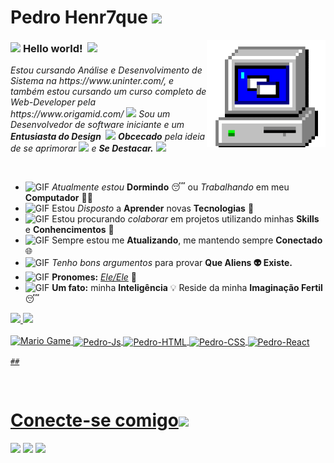 # Pedro Henr7que <img src="https://github.com/TheDudeThatCode/TheDudeThatCode/blob/master/Assets/Mario_Hello_Big.gif" width="30px">


<!-- 
    &nbsp; [![HitCount](http://hits.dwyl.com/TheDudeThatCode/TheDudeThatCode.svg)](http://hits.dwyl.com/TheDudeThatCode/TheDudeThatCode) 
-->

<img align="right" alt="PC GIF" src="https://github.com/TheDudeThatCode/TheDudeThatCode/blob/master/Assets/PC.gif" width="190" />

### <img src="https://github.com/TheDudeThatCode/TheDudeThatCode/blob/master/Assets/Hi.gif" width="29px"> **Hello world!** &nbsp;<img src="https://github.com/TheDudeThatCode/TheDudeThatCode/blob/master/Assets/Earth.gif" width="24px">


<p>
  <em>
    Estou cursando Análise e Desenvolvimento de Sistema na https://www.uninter.com/, e também estou cursando um curso completo de Web-Developer pela https://www.origamid.com/</b> <img src="https://github.com/TheDudeThatCode/TheDudeThatCode/blob/master/Assets/Developer.gif" width="30px"> Sou um Desenvolvedor de software iniciante e um <b>Entusiasta do Design </b>&nbsp;<img src="https://github.com/TheDudeThatCode/TheDudeThatCode/blob/master/Assets/Designer.gif" width="36px">  <b>Obcecado</b> pela ideia de se aprimorar
    <img src="https://github.com/TheDudeThatCode/TheDudeThatCode/blob/master/Assets/Rocket.gif" width="18px"> e 
    <b>Se Destacar.</b> <img src="https://github.com/TheDudeThatCode/TheDudeThatCode/blob/master/Assets/Medal.gif" width="20px">
  </em>  
</p>

<br>

- <img alt="GIF" src="https://github.com/TheDudeThatCode/TheDudeThatCode/blob/master/Assets/wave.gif" width="20vw" /> *Atualmente estou* **Dormindo** 😴 ou *Trabalhando* em meu **Computador** 👨‍💻
- <img alt="GIF" src="https://github.com/TheDudeThatCode/TheDudeThatCode/blob/master/Assets/gandalf_parrot.gif" width="20vw" /> Estou *Disposto* a **Aprender** novas **Tecnologias** 💪
- <img alt="GIF" src="https://github.com/TheDudeThatCode/TheDudeThatCode/blob/master/Assets/headbang.gif" width="20vw" /> Estou procurando *colaborar* em projetos utilizando minhas **Skills** e **Conhencimentos** 🧠
- <img alt="GIF" src="https://github.com/TheDudeThatCode/TheDudeThatCode/blob/master/Assets/hmm.gif" width="20vw" /> Sempre estou me **Atualizando**, me mantendo sempre **Conectado** 🌐
- <img alt="GIF" src="https://github.com/TheDudeThatCode/TheDudeThatCode/blob/master/Assets/happy.gif" width="20vw" /> *Tenho bons argumentos* para provar **Que Aliens 👽 Existe.**
- <img alt="GIF" src="https://github.com/TheDudeThatCode/TheDudeThatCode/blob/master/Assets/powerup.gif" width="20vw" /> **Pronomes:** [*Ele/Ele*](https://pronoun.is/he) 🧔
- <img alt="GIF" src="https://github.com/TheDudeThatCode/TheDudeThatCode/blob/master/Assets/coin.gif" width="20vw" /> **Um fato:** minha **Inteligência** 💡 Reside da minha **Imaginação Fertil** 😴

<div>
  <a href="https://github.com/Henr7que">
  <img height="180em" src="https://github-readme-stats.vercel.app/api?username=Henr7que&show_icons=true&theme=tokyonight&include_all_commits=true&count_private=true"/>
  <img height="180em" src="https://github-readme-stats.vercel.app/api/top-langs/?username=Henr7que&layout=compact&langs_count=7&theme=tokyonight"/>
</div>













    


<br>

<img src="https://user-images.githubusercontent.com/87979358/132415248-4638ca65-0ef8-4509-b3d1-c4593fadb33b.gif" alt="Mario Game" width="980">


  <img align="center" alt="Pedro-Js" height="30" width="100" src="https://img.shields.io/badge/JavaScript-323330?style=for-the-badge&logo=javascript&logoColor=F7DF1E">
  <img align="center" alt="Pedro-HTML" height="30" width="100" src="https://img.shields.io/badge/HTML5-E34F26?style=for-the-badge&logo=html5&logoColor=white">
  <img align="center" alt="Pedro-CSS" height="30" width="100" src="https://img.shields.io/badge/CSS3-1572B6?style=for-the-badge&logo=css3&logoColor=white">
  <img align="center" alt="Pedro-React" height="30" width="100" src="https://img.shields.io/badge/React-20232A?style=for-the-badge&logo=react&logoColor=61DAFB">

</div>
    
    ##



<br>

# Conecte-se comigo<img src="https://github.com/TheDudeThatCode/TheDudeThatCode/blob/master/Assets/Handshake.gif" height="32px">

<div> 
  <a href="https://www.instagram.com/pedrohenrirs/" target="_blank"><img src="https://img.shields.io/badge/-Instagram-%23E4405F?style=for-the-badge&logo=instagram&logoColor=white" target="_blank"></a> 
  <a href = "phcode.07@gmail.com"><img src="https://img.shields.io/badge/-Gmail-%23333?style=for-the-badge&logo=gmail&logoColor=white" target="_blank"></a>
  <a href="https://www.linkedin.com/in/pedro-henrique-a47a0b211/"_blank"><img src="https://img.shields.io/badge/-LinkedIn-%230077B5?style=for-the-badge&logo=linkedin&logoColor=white" target="_blank"></a> 
 
 </div>















